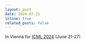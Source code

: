 ```yaml
---
layout: post
date: 2024-07-21
inline: true
related_posts: false
---
```


In Vienna for [ICML 2024](https://icml.cc/) (June 21-27)
